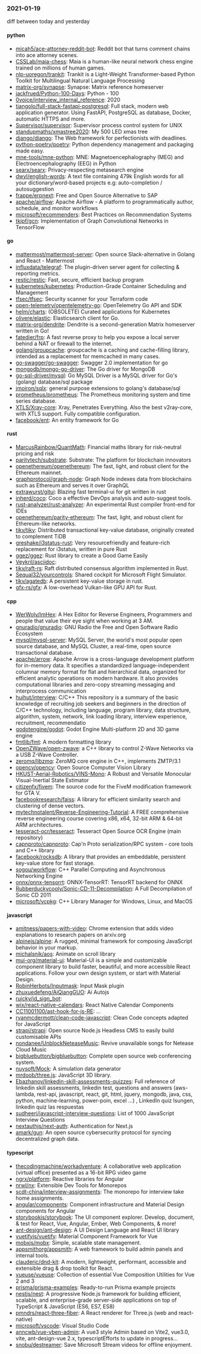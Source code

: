 ### 2021-01-19
diff between today and yesterday

#### python
* [micah5/ace-attorney-reddit-bot](https://github.com/micah5/ace-attorney-reddit-bot): Reddit bot that turns comment chains into ace attorney scenes.
* [CSSLab/maia-chess](https://github.com/CSSLab/maia-chess): Maia is a human-like neural network chess engine trained on millions of human games.
* [nlp-uoregon/trankit](https://github.com/nlp-uoregon/trankit): Trankit is a Light-Weight Transformer-based Python Toolkit for Multilingual Natural Language Processing
* [matrix-org/synapse](https://github.com/matrix-org/synapse): Synapse: Matrix reference homeserver
* [jackfrued/Python-100-Days](https://github.com/jackfrued/Python-100-Days): Python - 100
* [0voice/interview_internal_reference](https://github.com/0voice/interview_internal_reference): 2020
* [tiangolo/full-stack-fastapi-postgresql](https://github.com/tiangolo/full-stack-fastapi-postgresql): Full stack, modern web application generator. Using FastAPI, PostgreSQL as database, Docker, automatic HTTPS and more.
* [Supervisor/supervisor](https://github.com/Supervisor/supervisor): Supervisor process control system for UNIX
* [standupmaths/xmastree2020](https://github.com/standupmaths/xmastree2020): My 500 LED xmas tree
* [django/django](https://github.com/django/django): The Web framework for perfectionists with deadlines.
* [python-poetry/poetry](https://github.com/python-poetry/poetry): Python dependency management and packaging made easy.
* [mne-tools/mne-python](https://github.com/mne-tools/mne-python): MNE: Magnetoencephalography (MEG) and Electroencephalography (EEG) in Python
* [searx/searx](https://github.com/searx/searx): Privacy-respecting metasearch engine
* [dwyl/english-words](https://github.com/dwyl/english-words):  A text file containing 479k English words for all your dictionary/word-based projects e.g: auto-completion / autosuggestion
* [frappe/erpnext](https://github.com/frappe/erpnext): Free and Open Source Alternative to SAP
* [apache/airflow](https://github.com/apache/airflow): Apache Airflow - A platform to programmatically author, schedule, and monitor workflows
* [microsoft/recommenders](https://github.com/microsoft/recommenders): Best Practices on Recommendation Systems
* [tkipf/gcn](https://github.com/tkipf/gcn): Implementation of Graph Convolutional Networks in TensorFlow

#### go
* [mattermost/mattermost-server](https://github.com/mattermost/mattermost-server): Open source Slack-alternative in Golang and React - Mattermost
* [influxdata/telegraf](https://github.com/influxdata/telegraf): The plugin-driven server agent for collecting & reporting metrics.
* [restic/restic](https://github.com/restic/restic): Fast, secure, efficient backup program
* [kubernetes/kubernetes](https://github.com/kubernetes/kubernetes): Production-Grade Container Scheduling and Management
* [tfsec/tfsec](https://github.com/tfsec/tfsec):  Security scanner for your Terraform code
* [open-telemetry/opentelemetry-go](https://github.com/open-telemetry/opentelemetry-go): OpenTelemetry Go API and SDK
* [helm/charts](https://github.com/helm/charts): (OBSOLETE) Curated applications for Kubernetes
* [olivere/elastic](https://github.com/olivere/elastic): Elasticsearch client for Go.
* [matrix-org/dendrite](https://github.com/matrix-org/dendrite): Dendrite is a second-generation Matrix homeserver written in Go!
* [fatedier/frp](https://github.com/fatedier/frp): A fast reverse proxy to help you expose a local server behind a NAT or firewall to the internet.
* [golang/groupcache](https://github.com/golang/groupcache): groupcache is a caching and cache-filling library, intended as a replacement for memcached in many cases.
* [go-swagger/go-swagger](https://github.com/go-swagger/go-swagger): Swagger 2.0 implementation for go
* [mongodb/mongo-go-driver](https://github.com/mongodb/mongo-go-driver): The Go driver for MongoDB
* [go-sql-driver/mysql](https://github.com/go-sql-driver/mysql): Go MySQL Driver is a MySQL driver for Go's (golang) database/sql package
* [jmoiron/sqlx](https://github.com/jmoiron/sqlx): general purpose extensions to golang's database/sql
* [prometheus/prometheus](https://github.com/prometheus/prometheus): The Prometheus monitoring system and time series database.
* [XTLS/Xray-core](https://github.com/XTLS/Xray-core): Xray, Penetrates Everything. Also the best v2ray-core, with XTLS support. Fully compatible configuration.
* [facebook/ent](https://github.com/facebook/ent): An entity framework for Go

#### rust
* [MarcusRainbow/QuantMath](https://github.com/MarcusRainbow/QuantMath): Financial maths library for risk-neutral pricing and risk
* [paritytech/substrate](https://github.com/paritytech/substrate): Substrate: The platform for blockchain innovators
* [openethereum/openethereum](https://github.com/openethereum/openethereum): The fast, light, and robust client for the Ethereum mainnet.
* [graphprotocol/graph-node](https://github.com/graphprotocol/graph-node): Graph Node indexes data from blockchains such as Ethereum and serves it over GraphQL
* [extrawurst/gitui](https://github.com/extrawurst/gitui): Blazing  fast terminal-ui for git written in rust 
* [inherd/coco](https://github.com/inherd/coco): Coco  a effective DevOps analysis and auto-suggest tools.
* [rust-analyzer/rust-analyzer](https://github.com/rust-analyzer/rust-analyzer): An experimental Rust compiler front-end for IDEs
* [openethereum/parity-ethereum](https://github.com/openethereum/parity-ethereum): The fast, light, and robust client for Ethereum-like networks.
* [tikv/tikv](https://github.com/tikv/tikv): Distributed transactional key-value database, originally created to complement TiDB
* [greshake/i3status-rust](https://github.com/greshake/i3status-rust): Very resourcefriendly and feature-rich replacement for i3status, written in pure Rust
* [ggez/ggez](https://github.com/ggez/ggez): Rust library to create a Good Game Easily
* [Veykril/asciidoc](https://github.com/Veykril/asciidoc): 
* [tikv/raft-rs](https://github.com/tikv/raft-rs): Raft distributed consensus algorithm implemented in Rust.
* [Sequal32/yourcontrols](https://github.com/Sequal32/yourcontrols): Shared cockpit for Microsoft Flight Simulator.
* [tikv/agatedb](https://github.com/tikv/agatedb): A persistent key-value storage in rust.
* [gfx-rs/gfx](https://github.com/gfx-rs/gfx): A low-overhead Vulkan-like GPU API for Rust.

#### cpp
* [WerWolv/ImHex](https://github.com/WerWolv/ImHex): A Hex Editor for Reverse Engineers, Programmers and people that value their eye sight when working at 3 AM.
* [gnuradio/gnuradio](https://github.com/gnuradio/gnuradio): GNU Radio  the Free and Open Software Radio Ecosystem
* [mysql/mysql-server](https://github.com/mysql/mysql-server): MySQL Server, the world's most popular open source database, and MySQL Cluster, a real-time, open source transactional database.
* [apache/arrow](https://github.com/apache/arrow): Apache Arrow is a cross-language development platform for in-memory data. It specifies a standardized language-independent columnar memory format for flat and hierarchical data, organized for efficient analytic operations on modern hardware. It also provides computational libraries and zero-copy streaming messaging and interprocess communication
* [huihut/interview](https://github.com/huihut/interview):  C/C++ This repository is a summary of the basic knowledge of recruiting job seekers and beginners in the direction of C/C++ technology, including language, program library, data structure, algorithm, system, network, link loading library, interview experience, recruitment, recommendatio
* [godotengine/godot](https://github.com/godotengine/godot): Godot Engine  Multi-platform 2D and 3D game engine
* [fmtlib/fmt](https://github.com/fmtlib/fmt): A modern formatting library
* [OpenZWave/open-zwave](https://github.com/OpenZWave/open-zwave): a C++ library to control Z-Wave Networks via a USB Z-Wave Controller.
* [zeromq/libzmq](https://github.com/zeromq/libzmq): ZeroMQ core engine in C++, implements ZMTP/3.1
* [opencv/opencv](https://github.com/opencv/opencv): Open Source Computer Vision Library
* [HKUST-Aerial-Robotics/VINS-Mono](https://github.com/HKUST-Aerial-Robotics/VINS-Mono): A Robust and Versatile Monocular Visual-Inertial State Estimator
* [citizenfx/fivem](https://github.com/citizenfx/fivem): The source code for the FiveM modification framework for GTA V.
* [facebookresearch/faiss](https://github.com/facebookresearch/faiss): A library for efficient similarity search and clustering of dense vectors.
* [mytechnotalent/Reverse-Engineering-Tutorial](https://github.com/mytechnotalent/Reverse-Engineering-Tutorial): A FREE comprehensive reverse engineering course covering x86, x64, 32-bit ARM & 64-bit ARM architectures.
* [tesseract-ocr/tesseract](https://github.com/tesseract-ocr/tesseract): Tesseract Open Source OCR Engine (main repository)
* [capnproto/capnproto](https://github.com/capnproto/capnproto): Cap'n Proto serialization/RPC system - core tools and C++ library
* [facebook/rocksdb](https://github.com/facebook/rocksdb): A library that provides an embeddable, persistent key-value store for fast storage.
* [sogou/workflow](https://github.com/sogou/workflow): C++ Parallel Computing and Asynchronous Networking Engine
* [onnx/onnx-tensorrt](https://github.com/onnx/onnx-tensorrt): ONNX-TensorRT: TensorRT backend for ONNX
* [Rubberduckycooly/Sonic-CD-11-Decompilation](https://github.com/Rubberduckycooly/Sonic-CD-11-Decompilation): A Full Decompilation of Sonic CD 2011
* [microsoft/vcpkg](https://github.com/microsoft/vcpkg): C++ Library Manager for Windows, Linux, and MacOS

#### javascript
* [amitness/papers-with-video](https://github.com/amitness/papers-with-video): Chrome extension that adds video explanations to research papers on arxiv.org
* [alpinejs/alpine](https://github.com/alpinejs/alpine): A rugged, minimal framework for composing JavaScript behavior in your markup.
* [michalsnik/aos](https://github.com/michalsnik/aos): Animate on scroll library
* [mui-org/material-ui](https://github.com/mui-org/material-ui): Material-UI is a simple and customizable component library to build faster, beautiful, and more accessible React applications. Follow your own design system, or start with Material Design.
* [RobinHerbots/Inputmask](https://github.com/RobinHerbots/Inputmask): Input Mask plugin
* [zhuxuedefeng/AiQiangGUO](https://github.com/zhuxuedefeng/AiQiangGUO): Ai Autojs 
* [ruicky/jd_sign_bot](https://github.com/ruicky/jd_sign_bot): 
* [wix/react-native-calendars](https://github.com/wix/react-native-calendars): React Native Calendar Components  
* [CC11001100/ast-hook-for-js-RE](https://github.com/CC11001100/ast-hook-for-js-RE): ...
* [ryanmcdermott/clean-code-javascript](https://github.com/ryanmcdermott/clean-code-javascript):  Clean Code concepts adapted for JavaScript
* [strapi/strapi](https://github.com/strapi/strapi):  Open source Node.js Headless CMS to easily build customisable APIs
* [nondanee/UnblockNeteaseMusic](https://github.com/nondanee/UnblockNeteaseMusic): Revive unavailable songs for Netease Cloud Music
* [bigbluebutton/bigbluebutton](https://github.com/bigbluebutton/bigbluebutton): Complete open source web conferencing system.
* [nuysoft/Mock](https://github.com/nuysoft/Mock): A simulation data generator
* [mrdoob/three.js](https://github.com/mrdoob/three.js): JavaScript 3D library.
* [Ebazhanov/linkedin-skill-assessments-quizzes](https://github.com/Ebazhanov/linkedin-skill-assessments-quizzes): Full reference of linkedin skill assessments, linkedin test, questions and answers (aws-lambda, rest-api, javascript, react, git, html, jquery, mongodb, java, css, python, machine-learning, power-poin, excel ...)   , LinkedIn quiz lsungen, linkedin quiz las respuestas
* [sudheerj/javascript-interview-questions](https://github.com/sudheerj/javascript-interview-questions): List of 1000 JavaScript Interview Questions
* [nextauthjs/next-auth](https://github.com/nextauthjs/next-auth): Authentication for Next.js
* [amark/gun](https://github.com/amark/gun): An open source cybersecurity protocol for syncing decentralized graph data.

#### typescript
* [thecodingmachine/workadventure](https://github.com/thecodingmachine/workadventure): A collaborative web application (virtual office) presented as a 16-bit RPG video game
* [ngrx/platform](https://github.com/ngrx/platform): Reactive libraries for Angular
* [nrwl/nx](https://github.com/nrwl/nx): Extensible Dev Tools for Monorepos
* [scdt-china/interview-assignments](https://github.com/scdt-china/interview-assignments): The monorepo for interview take home assignments.
* [angular/components](https://github.com/angular/components): Component infrastructure and Material Design components for Angular
* [storybookjs/storybook](https://github.com/storybookjs/storybook):  The UI component explorer. Develop, document, & test for React, Vue, Angular, Ember, Web Components, & more!
* [ant-design/ant-design](https://github.com/ant-design/ant-design):  A UI Design Language and React UI library
* [vuetifyjs/vuetify](https://github.com/vuetifyjs/vuetify):  Material Component Framework for Vue
* [mobxjs/mobx](https://github.com/mobxjs/mobx): Simple, scalable state management.
* [appsmithorg/appsmith](https://github.com/appsmithorg/appsmith): A web framework to build admin panels and internal tools.
* [clauderic/dnd-kit](https://github.com/clauderic/dnd-kit): A modern, lightweight, performant, accessible and extensible drag & drop toolkit for React.
* [vueuse/vueuse](https://github.com/vueuse/vueuse): Collection of essential Vue Composition Utilities for Vue 2 and 3
* [prisma/prisma-examples](https://github.com/prisma/prisma-examples):  Ready-to-run Prisma example projects
* [nestjs/nest](https://github.com/nestjs/nest): A progressive Node.js framework for building efficient, scalable, and enterprise-grade server-side applications on top of TypeScript & JavaScript (ES6, ES7, ES8) 
* [pmndrs/react-three-fiber](https://github.com/pmndrs/react-three-fiber):  A React renderer for Three.js (web and react-native)
* [microsoft/vscode](https://github.com/microsoft/vscode): Visual Studio Code
* [anncwb/vue-vben-admin](https://github.com/anncwb/vue-vben-admin):    A vue3 style Admin based on Vite2, vue3.0, vite, ant-design-vue 2.x, typescriptEfforts to update in progress...
* [snobu/destreamer](https://github.com/snobu/destreamer): Save Microsoft Stream videos for offline enjoyment.
